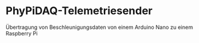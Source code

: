 # PhyPiDAQ-Telemetriesender
Übertragung von Beschleunigungsdaten von einem Arduino Nano zu einem Raspberry Pi
